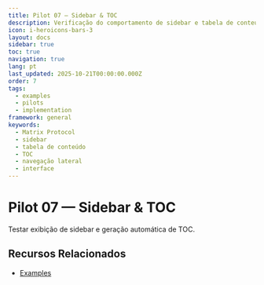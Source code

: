 ```yaml
---
title: Pilot 07 — Sidebar & TOC
description: Verificação do comportamento de sidebar e tabela de conteúdo
icon: i-heroicons-bars-3
layout: docs
sidebar: true
toc: true
navigation: true
lang: pt
last_updated: 2025-10-21T00:00:00.000Z
order: 7
tags:
  - examples
  - pilots
  - implementation
framework: general
keywords:
  - Matrix Protocol
  - sidebar
  - tabela de conteúdo
  - TOC
  - navegação lateral
  - interface
---
```

# Pilot 07 — Sidebar & TOC

Testar exibição de sidebar e geração automática de TOC.

## Recursos Relacionados
- [Examples](..)